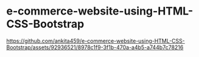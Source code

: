# e-commerce-website-using-HTML-CSS-Bootstrap

https://github.com/ankita459/e-commerce-website-using-HTML-CSS-Bootstrap/assets/92936521/8978c1f9-3f1b-470a-a4b5-a744b7c78216
